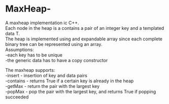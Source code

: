 # MaxHeap-
A maxheap implementation ic C++.  
Each node in the heap is a contains a pair of an integer key and a templated data T.  
The heap is implemented using and expandable array since each complete binary tree can be represented using an array.  
Assumptions:  
-each key has to be unique  
-the generic data has to have a copy constructor

The maxheap supports:  
-insert - insertion of key and data pairs  
-contains - returns True if a certain key is already in the heap  
-getMax - return the pair with the largest key  
-popMax - pop the pair with the largest key, and returns True if popping succeeded  
